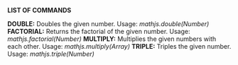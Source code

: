 **LIST OF COMMANDS**

**DOUBLE:** Doubles the given number. Usage: *mathjs.double(Number)*
**FACTORIAL:** Returns the factorial of the given number. Usage: *mathjs.factorial(Number)*
**MULTIPLY:** Multiplies the given numbers with each other. Usage: *mathjs.multiply(Array<Number>)*
**TRIPLE:** Triples the given number. Usage: *mathjs.triple(Number)*
